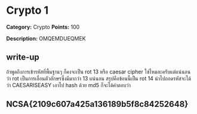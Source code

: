 # Crypto 1

**Category:** Crypto
**Points:** 100

**Description:**
OMQEMDUEQMEK

## write-up

ถ้าพูดถึงการเข้ารหัสที่พื้นฐานๆ ก็คงจะเป็น rot 13 หรือ caesar cipher ใช่ไหมละครับแต่แน่นอนว่า rot เป็นการเลื่อนตัวอักษรซึ่งมีมากว่า 13 แน่นอน สรุปคือข้อนนี้เป็น rot 14 นำไปถอดรหัสจะได้ว่า CAESARISEASY เอาไป hash ด้วย md5 ก็จะได้คำตอบว่า

## NCSA{2109c607a425a136189b5f8c84252648}